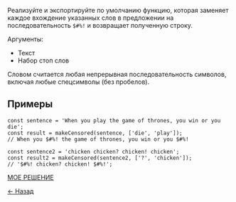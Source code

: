 Реализуйте и экспортируйте по умолчанию функцию, которая заменяет каждое вхождение указанных слов в предложении на последовательность ```$#%!``` и возвращает полученную строку.

Аргументы:
- Текст
- Набор стоп слов

Словом считается любая непрерывная последовательность символов, включая любые спецсимволы (без пробелов).

## Примеры
```
const sentence = 'When you play the game of thrones, you win or you die';
const result = makeCensored(sentence, ['die', 'play']);
// When you $#%! the game of thrones, you win or you $#%!

const sentence2 = 'chicken chicken? chicken! chicken';
const result2 = makeCensored(sentence2, ['?', 'chicken']);
// '$#%! chicken? chicken! $#%!';
```

[МОЕ РЕШЕНИЕ](https://github.com/from0toweb/hexlet_tasks/blob/arrayTask_string-processing/script.js)


[&#x2190; Назад](https://github.com/from0toweb/hexlet_tasks/tree/master)
